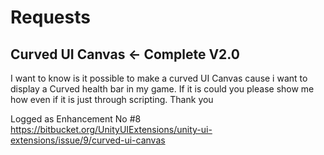 # Requests

## Curved UI Canvas <- Complete V2.0

I want to know is it possible to make a curved UI Canvas cause i want to display a Curved health bar in my game. If it is could you please show me how even if it is just through scripting.
Thank you

Logged as Enhancement No #8
https://bitbucket.org/UnityUIExtensions/unity-ui-extensions/issue/9/curved-ui-canvas